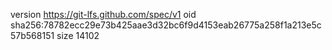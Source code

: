 version https://git-lfs.github.com/spec/v1
oid sha256:78782ecc29e73b425aae3d32bc6f9d4153eab26775a258f1a213e5c57b568151
size 14102
